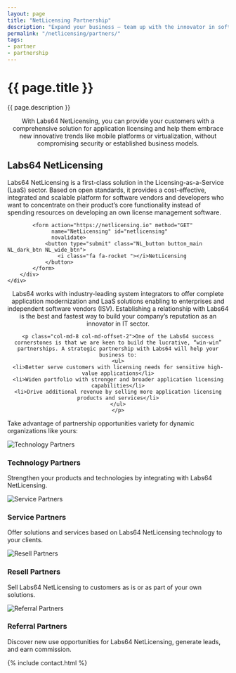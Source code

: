 ```yaml
---
layout: page
title: "NetLicensing Partnership"
description: "Expand your business – team up with the innovator in software licensing solutions"
permalink: "/netlicensing/partners/"
tags:
- partner
- partnership
---
```


<div class="row NL_banner">
    <div class="col-md-8 col-md-offset-2 NL_about">
        <h1>{{ page.title }}</h1>
        <span>{{ page.description }}</span>
    </div>
</div>

<div class="row NL_block" style="text-align:center;">
    <p class="col-md-8 col-md-offset-2">With Labs64 NetLicensing, you can provide your customers with a comprehensive solution for application licensing and help them embrace new innovative trends like mobile platforms or virtualization, without compromising security or established business models.</p>
</div>

<div class="row">
    <div class="col-md-12 NL_form_light NL_block">
        <div class="col-md-8 col-md-offset-2 NL_form_light_text">
            <h2>Labs64 NetLicensing</h2>
            <span>Labs64 NetLicensing is a first-class solution in the Licensing-as-a-Service (LaaS) sector. Based on open standards, it provides a cost-effective, integrated and scalable platform for software vendors and developers who want to concentrate on their product’s core functionality instead of spending resources on developing an own license management software.</span>

            <form action="https://netlicensing.io" method="GET"
                  name="NetLicensing" id="netlicensing"
                  novalidate>
                <button type="submit" class="NL_button button_main NL_dark_btn NL_wide_btn">
                    <i class="fa fa-rocket "></i>NetLicensing
                </button>
            </form>
        </div>
    </div>
</div>

<div class="row NL_block" style="text-align:center;">
    <p class="col-md-8 col-md-offset-2">Labs64 works with industry-leading system integrators to offer complete application modernization and LaaS solutions enabling to enterprises and independent software vendors (ISV). Establishing a relationship with Labs64 is the best and fastest way to build your company’s reputation as an innovator in IT sector.</p>

    <p class="col-md-8 col-md-offset-2">One of the Labs64 success cornerstones is that we are keen to build the lucrative, “win-win” partnerships. A strategic partnership with Labs64 will help your business to:
    <ul>
    <li>Better serve customers with licensing needs for sensitive high-value applications</li>
    <li>Widen portfolio with stronger and broader application licensing capabilities</li>
    <li>Drive additional revenue by selling more application licensing products and services</li>
    </ul>
    </p>
</div>

<div class="row NL_block">
    <p class="col-md-8 col-md-offset-2">Take advantage of partnership opportunities variety for dynamic organizations like yours:</p>
    <div class="col-md-6">
        <div class="docu-card">
            <img class="image col-md-4" src="{{ '/img/how_it_works.png' | prepend: site.baseurl | prepend: site.url }}" alt="Technology Partners">
            <div class="content col-md-8">
                <h3 class="title">Technology Partners</h3>
                <p>Strengthen your products and technologies by integrating with Labs64 NetLicensing.</p>
            </div>
        </div>
    </div>
    <div class="col-md-6">
        <div class="docu-card">
            <img class="image col-md-4" src="{{ '/img/getting_started.png' | prepend: site.baseurl | prepend: site.url }}" alt="Service Partners">
            <div class="content col-md-8">
                <h3 class="title">Service Partners</h3>
                <p>Offer solutions and services based on Labs64 NetLicensing technology to your clients.</p>
            </div>
        </div>
    </div>
    <div class="col-md-6">
        <div class="docu-card">
            <img class="image col-md-4" src="{{ '/img/api.png' | prepend: site.baseurl | prepend: site.url }}" alt="Resell Partners">
            <div class="content col-md-8">
                <h3 class="title">Resell Partners</h3>
                <p>Sell Labs64 NetLicensing to customers as is or as part of your own solutions.</p>
            </div>
        </div>
    </div>
    <div class="col-md-6">
        <div class="docu-card">
            <img class="image col-md-4" src="{{ '/img/libraries.png' | prepend: site.baseurl | prepend: site.url }}" alt="Referral Partners">
            <div class="content col-md-8">
                <h3 class="title">Referral Partners</h3>
                <p>Discover new use opportunities for Labs64 NetLicensing, generate leads, and earn commission.</p>
            </div>
        </div>
    </div>
</div>

{% include contact.html %}

